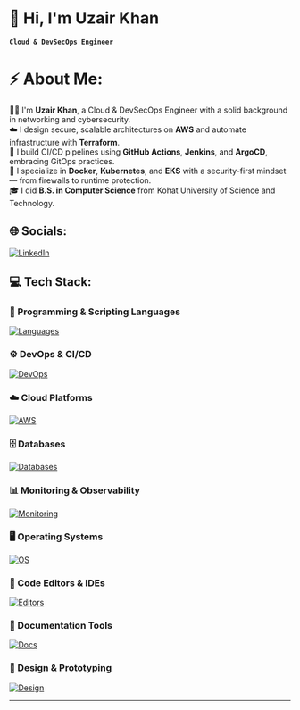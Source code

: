 # 👋 Hi, I'm Uzair Khan<br>
**`Cloud & DevSecOps Engineer`** <br>

# ⚡ About Me:
👨‍💻 I'm **Uzair Khan**, a Cloud & DevSecOps Engineer with a solid background in networking and cybersecurity.  
☁️ I design secure, scalable architectures on **AWS** and automate infrastructure with **Terraform**.  
🔁 I build CI/CD pipelines using **GitHub Actions**, **Jenkins**, and **ArgoCD**, embracing GitOps practices.  
🐳 I specialize in **Docker**, **Kubernetes**, and **EKS** with a security-first mindset — from firewalls to runtime protection.  
🎓 I did **B.S. in Computer Science** from Kohat University of Science and Technology.


## 🌐 Socials:
<a href="https://www.linkedin.com/in/iam-uzairkhan/" target="blank">
  <img src="https://skillicons.dev/icons?i=linkedin" alt="LinkedIn" />
</a>

<br>

## 💻 Tech Stack:

### 🧠 Programming & Scripting Languages  
[![Languages](https://skillicons.dev/icons?i=python,bash,powershell,cpp,html&theme=light)](https://skillicons.dev)

### ⚙️ DevOps & CI/CD  
[![DevOps](https://skillicons.dev/icons?i=kubernetes,docker,git,github,gitlab,githubactions,jenkins,terraform&theme=light)](https://skillicons.dev)

### ☁️ Cloud Platforms  
[![AWS](https://skillicons.dev/icons?i=aws&theme=light)](https://skillicons.dev)

### 🗄️ Databases  
[![Databases](https://skillicons.dev/icons?i=mysql,mongodb,postgres,dynamodb&theme=light)](https://skillicons.dev)

### 📊 Monitoring & Observability  
[![Monitoring](https://skillicons.dev/icons?i=prometheus,grafana&theme=light)](https://skillicons.dev)

### 🖥️ Operating Systems  
[![OS](https://skillicons.dev/icons?i=linux,kali,ubuntu,redhat,windows&theme=light)](https://skillicons.dev)

### 🧰 Code Editors & IDEs  
[![Editors](https://skillicons.dev/icons?i=vim,vscode&theme=light)](https://skillicons.dev)

### 📝 Documentation Tools  
[![Docs](https://skillicons.dev/icons?i=md,notion,obsidian,latex&theme=light)](https://skillicons.dev)

### 🎨 Design & Prototyping  
[![Design](https://skillicons.dev/icons?i=figma,ai,ps&theme=light)](https://skillicons.dev)

---
